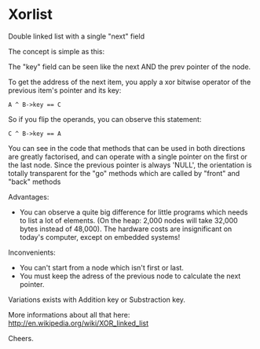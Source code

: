 Xorlist
=======

Double linked list with a single "next" field

The concept is simple as this:

The "key" field can be seen like the next AND the prev pointer of the node.

To get the address of the next item, you apply a xor bitwise operator of the previous item's pointer and its key:

    A ^ B->key == C

So if you flip the operands, you can observe this statement:

    C ^ B->key == A

You can see in the code that methods that can be used in both directions are greatly factorised, and can operate with a single pointer on the first or the last node. Since the previous pointer is always 'NULL', the orientation is totally transparent for the "go" methods which are called by "front" and "back" methods

Advantages:
- You can observe a quite big difference for little programs which needs to list a lot of elements. (On the heap: 2,000 nodes will take 32,000 bytes instead of 48,000). The hardware costs are insignificant on today's computer, except on embedded systems!

Inconvenients:
- You can't start from a node which isn't first or last.
- You must keep the adress of the previous node to calculate the next pointer.

Variations exists with Addition key or Substraction key.

More informations about all that here:
http://en.wikipedia.org/wiki/XOR_linked_list

Cheers.
